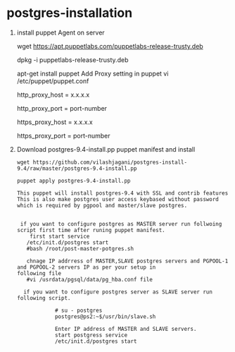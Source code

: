 # postgres-installation
1)   install puppet Agent on server

       wget https://apt.puppetlabs.com/puppetlabs-release-trusty.deb
 
       dpkg -i puppetlabs-release-trusty.deb
 
       apt-get install puppet
       Add Proxy setting in puppet
       vi /etc/puppet/puppet.conf
       
       http_proxy_host = x.x.x.x
       
       http_proxy_port = port-number 
       
        https_proxy_host = x.x.x.x
        
        https_proxy_port = port-number
       
2) Download postgres-9.4-install.pp puppet manifest and install 
      
       wget https://github.com/vilashjagani/postgres-install-9.4/raw/master/postgres-9.4-install.pp
      
       puppet apply postgres-9.4-install.pp
      
       This puppet will install postgres-9.4 with SSL and contrib features
       This is also make postgres user access keybased without password which is required by pgpool and master/slave postgres.
       
        
        if you want to configure postgres as MASTER server run follwoing script first time after runing puppet manifest. 
           first start service 
          /etc/init.d/postgres start
          #bash /root/post-master-potgres.sh
          
          chnage IP addrress of MASTER,SLAVE postgres servers and PGPOOL-1 and PGPOOL-2 servers IP as per your setup in               following file
          #vi /usrdata/pgsql/data/pg_hba.conf file
          
         if you want to configure postgres server as SLAVE server run following script.
         
                   # su - postgres
                   postgres@ps2:~$/usr/bin/slave.sh
                   
                   Enter IP address of MASTER and SLAVE servers.
                   start postgress service
                   /etc/init.d/postgres start
         
        
      
      
      

